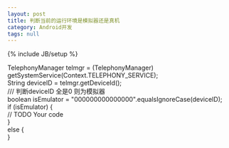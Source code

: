 ```yaml
---
layout: post
title: 判断当前的运行环境是模拟器还是真机
category: Android开发
tags: null
---
```

{% include JB/setup %}
       
TelephonyManager telmgr = (TelephonyManager) getSystemService(Context.TELEPHONY_SERVICE);  
String deviceID = telmgr.getDeviceId();  
/// 判断deviceID  全是0 则为模拟器  
boolean isEmulator = "000000000000000".equalsIgnoreCase(deviceID);  
if (isEmulator) {   
// TODO Your code  
}  
else {   
}  
 